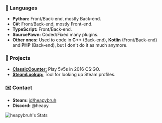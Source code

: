 ### 🤖 Languages
- **Python:** Front/Back-end, mostly Back-end.
- **C#:** Front/Back-end, mostly Front-end.
- **TypeScript:** Front/Back-end.
- **SourcePawn:** Coded/Fixed many plugins.
- **Other ones:** Used to code in **C++** (Back-end), **Kotlin** (Front/Back-end) and **PHP** (Back-end), but I don't do it as much anymore.

### 📓 Projects
- **[ClassicCounter:](https://flashboost.ru)** Play 5v5s in 2016 CS:GO.
- **[SteamLookup:](https://heapy.xyz)** Tool for looking up Steam profiles.

### ✉️ Contact
- **Steam:** [id/heapybruh](https://steamcommunity.com/id/heapybruh)
- **Discord:** @heapy

![heapybruh's Stats](https://github-readme-stats.vercel.app/api?username=heapybruh&theme=dark&show_icons=true&hide_border=true&count_private=true)
